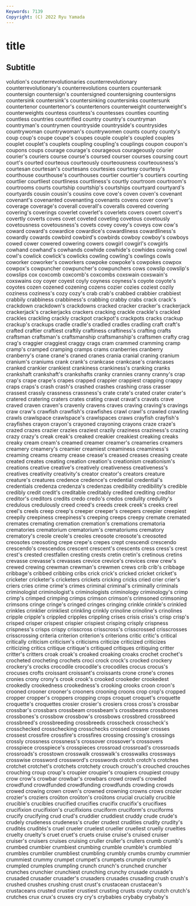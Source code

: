 ```yaml
---
Keywords: 7139
Copyright: (C) 2022 Ryu Yamada
---
```



# title

## Subtitle
volution's counterrevolutionaries counterrevolutionary counterrevolutionary's counterrevolutions counters
countersank countersign countersign's countersigned countersigning countersigns countersink countersink's countersinking countersinks
countersunk countertenor countertenor's countertenors counterweight counterweight's counterweights countess countess's countesses
counties counting countless countries countrified country country's countryman countryman's countrymen
countryside countryside's countrysides countrywoman countrywoman's countrywomen counts county county's coup
coup's coupe coupe's coupes couple couple's coupled couples couplet couplet's
couplets coupling coupling's couplings coupon coupon's coupons coups courage courage's
courageous courageously courier courier's couriers course course's coursed courser courses
coursing court court's courted courteous courteously courteousness courteousness's courtesan courtesan's
courtesans courtesies courtesy courtesy's courthouse courthouse's courthouses courtier courtier's courtiers
courting courtlier courtliest courtliness courtliness's courtly courtroom courtroom's courtrooms courts
courtship courtship's courtships courtyard courtyard's courtyards cousin cousin's cousins cove
cove's coven coven's covenant covenant's covenanted covenanting covenants covens cover
cover's coverage coverage's coverall coverall's coveralls covered covering covering's coverings
coverlet coverlet's coverlets covers covert covert's covertly coverts coves covet
coveted coveting covetous covetously covetousness covetousness's covets covey covey's coveys
cow cow's coward coward's cowardice cowardice's cowardliness cowardliness's cowardly cowards
cowbird cowbird's cowbirds cowboy cowboy's cowboys cowed cower cowered cowering
cowers cowgirl cowgirl's cowgirls cowhand cowhand's cowhands cowhide cowhide's cowhides
cowing cowl cowl's cowlick cowlick's cowlicks cowling cowling's cowlings cowls
coworker coworker's coworkers cowpoke cowpoke's cowpokes cowpox cowpox's cowpuncher cowpuncher's
cowpunchers cows cowslip cowslip's cowslips cox coxcomb coxcomb's coxcombs coxswain
coxswain's coxswains coy coyer coyest coyly coyness coyness's coyote coyote's
coyotes cozen cozened cozening cozens cozier cozies coziest cozily coziness
coziness's cozy cozy's crab crab's crabbed crabbier crabbiest crabbily crabbiness
crabbiness's crabbing crabby crabs crack crack's crackdown crackdown's crackdowns cracked
cracker cracker's crackerjack crackerjack's crackerjacks crackers cracking crackle crackle's crackled
crackles crackling crackly crackpot crackpot's crackpots cracks crackup crackup's crackups
cradle cradle's cradled cradles cradling craft craft's crafted craftier craftiest
craftily craftiness craftiness's crafting crafts craftsman craftsman's craftsmanship craftsmanship's craftsmen
crafty crag crag's craggier craggiest craggy crags cram crammed cramming
cramp cramp's cramped cramping cramps crams cranberries cranberry cranberry's crane
crane's craned cranes crania cranial craning cranium cranium's craniums crank
crank's crankcase crankcase's crankcases cranked crankier crankiest crankiness crankiness's cranking
cranks crankshaft crankshaft's crankshafts cranky crannies cranny cranny's crap crap's
crape crape's crapes crapped crappier crappiest crapping crappy craps craps's
crash crash's crashed crashes crashing crass crasser crassest crassly crassness
crassness's crate crate's crated crater crater's cratered cratering craters crates
crating cravat cravat's cravats crave craved craven craven's cravenly cravens
craves craving craving's cravings craw craw's crawfish crawfish's crawfishes crawl
crawl's crawled crawling crawls crawlspace crawlspace's crawlspaces craws crayfish crayfish's
crayfishes crayon crayon's crayoned crayoning crayons craze craze's crazed crazes
crazier crazies craziest crazily craziness craziness's crazing crazy crazy's creak
creak's creaked creakier creakiest creaking creaks creaky cream cream's creamed
creamer creamer's creameries creamers creamery creamery's creamier creamiest creaminess creaminess's
creaming creams creamy crease crease's creased creases creasing create created
creates creating creation creation's creationism creationism's creations creative creative's creatively
creativeness creativeness's creatives creativity creativity's creator creator's creators creature creature's
creatures credence credence's credential credential's credentials credenza credenza's credenzas credibility
credibility's credible credibly credit credit's creditable creditably credited crediting creditor
creditor's creditors credits credo credo's credos credulity credulity's credulous credulously
creed creed's creeds creek creek's creeks creel creel's creels creep
creep's creeper creeper's creepers creepier creepiest creepily creepiness creepiness's creeping
creeps creepy cremate cremated cremates cremating cremation cremation's cremations crematoria
crematories crematorium crematorium's crematoriums crematory crematory's creole creole's creoles creosote
creosote's creosoted creosotes creosoting crepe crepe's crepes crept crescendi crescendo
crescendo's crescendos crescent crescent's crescents cress cress's crest crest's crested
crestfallen cresting crests cretin cretin's cretinous cretins crevasse crevasse's crevasses
crevice crevice's crevices crew crew's crewed crewing crewman crewman's crewmen
crews crib crib's cribbage cribbage's cribbed cribbing cribs crick crick's
cricked cricket cricket's cricketer cricketer's cricketers crickets cricking cricks cried
crier crier's criers cries crime crime's crimes criminal criminal's criminally
criminals criminologist criminologist's criminologists criminology criminology's crimp crimp's crimped crimping
crimps crimson crimson's crimsoned crimsoning crimsons cringe cringe's cringed cringes
cringing crinkle crinkle's crinkled crinkles crinklier crinkliest crinkling crinkly crinoline
crinoline's crinolines cripple cripple's crippled cripples crippling crises crisis crisis's
crisp crisp's crisped crisper crispest crispier crispiest crisping crisply crispness
crispness's crisps crispy crisscross crisscross's crisscrossed crisscrosses crisscrossing criteria criterion
criterion's criterions critic critic's critical critically criticism criticism's criticisms criticize
criticized criticizes criticizing critics critique critique's critiqued critiques critiquing critter
critter's critters croak croak's croaked croaking croaks crochet crochet's crocheted
crocheting crochets croci crock crock's crocked crockery crockery's crocks crocodile
crocodile's crocodiles crocus crocus's crocuses crofts croissant croissant's croissants crone
crone's crones cronies crony crony's crook crook's crooked crookeder crookedest
crookedly crookedness crookedness's crooking crooks croon croon's crooned crooner crooner's
crooners crooning croons crop crop's cropped cropper cropper's croppers cropping
crops croquet croquet's croquette croquette's croquettes crosier crosier's crosiers cross
cross's crossbar crossbar's crossbars crossbeam crossbeam's crossbeams crossbones crossbones's crossbow
crossbow's crossbows crossbred crossbreed crossbreed's crossbreeding crossbreeds crosscheck crosscheck's crosschecked
crosschecking crosschecks crossed crosser crosses crossest crossfire crossfire's crossfires crossing
crossing's crossings crossly crossness crossness's crossover crossover's crossovers crosspiece crosspiece's
crosspieces crossroad crossroad's crossroads crossroads's crosstown crosswalk crosswalk's crosswalks crossways
crosswise crossword crossword's crosswords crotch crotch's crotches crotchet crotchet's crotchets
crotchety crouch crouch's crouched crouches crouching croup croup's croupier croupier's
croupiers croupiest croupy crow crow's crowbar crowbar's crowbars crowd crowd's
crowded crowdfund crowdfunded crowdfunding crowdfunds crowding crowds crowed crowing crown
crown's crowned crowning crowns crows crozier crozier's croziers croûton croûton's
croûtons crucial crucially crucible crucible's crucibles crucified crucifies crucifix crucifix's
crucifixes crucifixion crucifixion's crucifixions cruciform cruciform's cruciforms crucify crucifying crud
crud's cruddier cruddiest cruddy crude crude's crudely crudeness crudeness's cruder
crudest crudities crudity crudity's crudités crudités's cruel crueler cruelest crueller
cruellest cruelly cruelties cruelty cruelty's cruet cruet's cruets cruise cruise's
cruised cruiser cruiser's cruisers cruises cruising cruller cruller's crullers crumb
crumb's crumbed crumbier crumbiest crumbing crumble crumble's crumbled crumbles crumblier
crumbliest crumbling crumbly crumbs crumby crummier crummiest crummy crumpet crumpet's
crumpets crumple crumple's crumpled crumples crumpling crunch crunch's crunched cruncher
crunches crunchier crunchiest crunching crunchy crusade crusade's crusaded crusader crusader's
crusaders crusades crusading crush crush's crushed crushes crushing crust crust's
crustacean crustacean's crustaceans crusted crustier crustiest crusting crusts crusty crutch
crutch's crutches crux crux's cruxes cry cry's crybabies crybaby crybaby's
